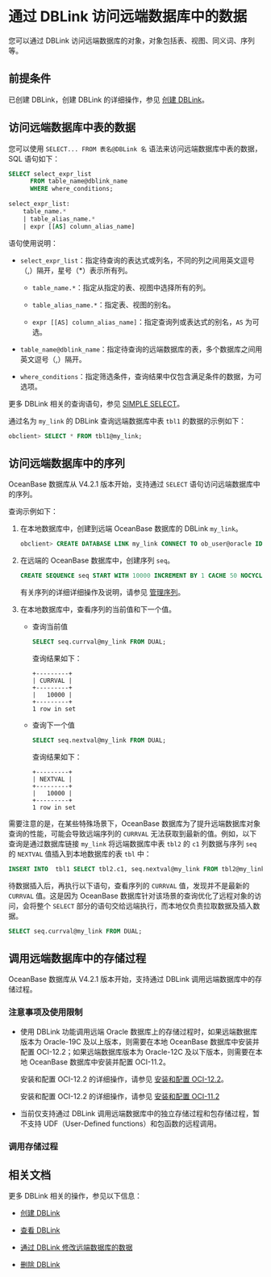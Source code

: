 # 通过 DBLink 访问远端数据库中的数据

您可以通过 DBLink 访问远端数据库的对象，对象包括表、视图、同义词、序列等。

## 前提条件

已创建 DBLink，创建 DBLink 的详细操作，参见 [创建 DBLink](../1000.manage-dblink-of-oracle-mode/100.create-a-dblink-of-oracle-mode.md)。

## 访问远端数据库中表的数据

您可以使用 `SELECT... FROM 表名@DBLink 名` 语法来访问远端数据库中表的数据，SQL 语句如下：

```sql
SELECT select_expr_list 
      FROM table_name@dblink_name 
      WHERE where_conditions;
 
select_expr_list:
    table_name.*
    | table_alias_name.*
    | expr [[AS] column_alias_name]
```

语句使用说明：

* `select_expr_list`：指定待查询的表达式或列名，不同的列之间用英文逗号（,）隔开，星号（\*）表示所有列。

  * `table_name.*`：指定从指定的表、视图中选择所有的列。

  * `table_alias_name.*`：指定表、视图的别名。

  * `expr [[AS] column_alias_name]`：指定查询列或表达式的别名，`AS` 为可选。

* `table_name@dblink_name`：指定待查询的远端数据库的表，多个数据库之间用英文逗号（,）隔开。

* `where_conditions`：指定筛选条件，查询结果中仅包含满足条件的数据，为可选项。

更多 DBLink 相关的查询语句，参见 [SIMPLE SELECT](../../../500.sql-reference/100.sql-syntax/300.common-tenant-of-oracle-mode/900.sql-statement-of-oracle-mode/200.dml-of-oracle-mode/500.select-of-oracle-mode/100.simple-select-of-oracle-mode.md)。

通过名为 `my_link` 的 DBLink 查询远端数据库中表 `tbl1` 的数据的示例如下：

```sql
obclient> SELECT * FROM tbl1@my_link;
```

## 访问远端数据库中的序列

OceanBase 数据库从 V4.2.1 版本开始，支持通过 `SELECT` 语句访问远端数据库中的序列。

查询示例如下：

1. 在本地数据库中，创建到远端 OceanBase 数据库的 DBLink `my_link`。

   ```sql
   obclient> CREATE DATABASE LINK my_link CONNECT TO ob_user@oracle IDENTIFIED BY ****** HOST 'xx.xx.xx.xx:2881';
   ```

2. 在远端的 OceanBase 数据库中，创建序列 `seq`。

   ```sql
   CREATE SEQUENCE seq START WITH 10000 INCREMENT BY 1 CACHE 50 NOCYCLE;
   ```

   有关序列的详细详细操作及说明，请参见 [管理序列](../600.management-sequence-of-oracle-mode.md)。

3. 在本地数据库中，查看序列的当前值和下一个值。

   * 查询当前值

     ```sql
     SELECT seq.currval@my_link FROM DUAL;
     ```

     查询结果如下：

     ```shell
     +---------+
     | CURRVAL |
     +---------+
     |   10000 |
     +---------+
     1 row in set
     ```

   * 查询下一个值

     ```sql
     SELECT seq.nextval@my_link FROM DUAL;
     ```

     查询结果如下：

     ```shell
     +---------+
     | NEXTVAL |
     +---------+
     |   10000 |
     +---------+
     1 row in set
     ```

需要注意的是，在某些特殊场景下，OceanBase 数据库为了提升远端数据库对象查询的性能，可能会导致远端序列的 `CURRVAL` 无法获取到最新的值。例如，以下查询是通过数据库链接 `my_link` 将远端数据库中表 `tbl2` 的 `c1` 列数据与序列 `seq` 的 `NEXTVAL` 值插入到本地数据库的表 `tbl` 中：

```sql
INSERT INTO  tbl1 SELECT tbl2.c1, seq.nextval@my_link FROM tbl2@my_link;
```

待数据插入后，再执行以下语句，查看序列的 `CURRVAL` 值，发现并不是最新的 `CURRVAL` 值。这是因为 OceanBase 数据库针对该场景的查询优化了远程对象的访问，会将整个 `SELECT` 部分的语句交给远端执行，而本地仅负责拉取数据及插入数据。

```sql
SELECT seq.currval@my_link FROM DUAL;
```

## 调用远端数据库中的存储过程

OceanBase 数据库从 V4.2.1 版本开始，支持通过 DBLink 调用远端数据库中的存储过程。

### 注意事项及使用限制

* 使用 DBLink 功能调用远端 Oracle 数据库上的存储过程时，如果远端数据库版本为 Oracle-19C 及以上版本，则需要在本地 OceanBase 数据库中安装并配置 OCI-12.2；如果远端数据库版本为 Oracle-12C 及以下版本，则需要在本地 OceanBase 数据库中安装并配置 OCI-11.2。

  安装和配置 OCI-12.2 的详细操作，请参见 [安装和配置 OCI-12.2](600.install-and-configure-the-oci-122.md)。

  安装和配置 OCI-12.2 的详细操作，请参见 [安装和配置 OCI-11.2](610.install-and-configure-the-oci-112.md)

* 当前仅支持通过 DBLink 调用远端数据库中的独立存储过程和包存储过程，暂不支持 UDF（User-Defined functions）和包函数的远程调用。

### 调用存储过程






## 相关文档

更多 DBLink 相关的操作，参见以下信息：

* [创建 DBLink](../1000.manage-dblink-of-oracle-mode/100.create-a-dblink-of-oracle-mode.md)

* [查看 DBLink](../1000.manage-dblink-of-oracle-mode/200.view-a-dblink-of-oracle-mode.md)

* [通过 DBLink 修改远端数据库的数据](../1000.manage-dblink-of-oracle-mode/400.update-data-in-remote-database-by-a-dblink-of-oracle-mode.md)

* [删除 DBLink](../1000.manage-dblink-of-oracle-mode/500.delete-a-dblink-of-oracle-mode.md)
